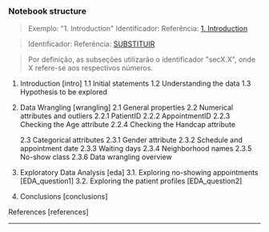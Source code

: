 ### Notebook structure

> Exemplo: "1. Introduction"
> Identificador: <a id='intro'></a> 
> Referência: <a href="#intro">1. Introduction</a>

> Identificador: <a id=''></a>
> Referência: <a href="#substituir"> SUBSTITUIR </a>

> Por definição, as subseções utilizarão o identificador "secX.X", onde X refere-se aos respectivos números.

1. Introduction [intro]
	1.1 Initial statements
	1.2 Understanding the data 
	1.3 Hypothesis to be explored
	
2. Data Wrangling [wrangling]
	2.1 General properties
	2.2 Numerical attributes and outliers
		2.2.1 PatientID
		2.2.2 AppointmentID
		2.2.3 Checking the Age attribute
		2.2.4 Checking the Handcap attribute
		
	2.3 Categorical attributes
		2.3.1 Gender attribute
		2.3.2 Schedule and appointment date
		2.3.3 Waiting days
		2.3.4 Neighborhood names
		2.3.5 No-show class
		2.3.6 Data wrangling overview
	
3. Exploratory Data Analysis [eda]
	3.1. Exploring no-showing appointments [EDA_question1]
	3.2. Exploring the patient profiles [EDA_question2]
	
4. Conclusions [conclusions]

References [references]


----------------------------------------------------------